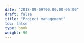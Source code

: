 ```yaml
---
date: "2018-09-09T00:00:00-05:00"
draft: false
title: "Project management"
toc: false
type: book
weight: 90
---
```

